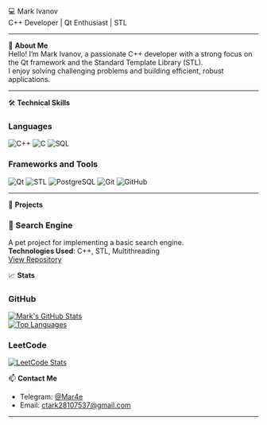💻 Mark Ivanov  
C++ Developer | Qt Enthusiast | STL  

---

👋 **About Me**  
Hello! I’m Mark Ivanov, a passionate C++ developer with a strong focus on the Qt framework and the Standard Template Library (STL).  
I enjoy solving challenging problems and building efficient, robust applications.  

---

🛠️ **Technical Skills**  

### Languages  
<p>
  <img src="https://img.shields.io/badge/C++-00599C?style=flat-square&logo=c%2B%2B&logoColor=white" alt="C++" />
  <img src="https://img.shields.io/badge/C-00599C?style=flat-square&logo=c&logoColor=white" alt="C" />
  <img src="https://img.shields.io/badge/SQL-025E8C?style=flat-square&logo=postgresql&logoColor=white" alt="SQL" />
</p>

### Frameworks and Tools  
<p>
  <img src="https://img.shields.io/badge/Qt-41CD52?style=flat-square&logo=qt&logoColor=white" alt="Qt" />
  <img src="https://img.shields.io/badge/STL-00599C?style=flat-square&logo=c%2B%2B&logoColor=white" alt="STL" />
  <img src="https://img.shields.io/badge/PostgreSQL-336791?style=flat-square&logo=postgresql&logoColor=white" alt="PostgreSQL" />
  <img src="https://img.shields.io/badge/Git-F05032?style=flat-square&logo=git&logoColor=white" alt="Git" />
  <img src="https://img.shields.io/badge/GitHub-181717?style=flat-square&logo=github&logoColor=white" alt="GitHub" />
</p>

---

🔭 **Projects**  

### 🚀 Search Engine  
A pet project for implementing a basic search engine.  
**Technologies Used**: C++, STL, Multithreading  
[View Repository](https://github.com/IMar4eI/search-engine)

📈 **Stats**  

### GitHub  
[![Mark's GitHub Stats](https://github-readme-stats.vercel.app/api?username=IMar4eI&show_icons=true&theme=radical)](https://github.com/IMar4eI)  
[![Top Languages](https://github-readme-stats.vercel.app/api/top-langs/?username=IMar4eI&layout=compact&theme=radical)](https://github.com/IMar4eI)

### LeetCode  
[![LeetCode Stats](https://leetcard.jacoblin.cool/IMar4eI?theme=light&font=Source%20Code%20Pro)](https://leetcode.com/u/IMar4eI/)  

📫 **Contact Me**  
- Telegram: [@Mar4e](https://t.me/IMar4eI)  
- Email: [ctark28107537@gmail.com](mailto:ctark28107537@gmail.com)  

---
